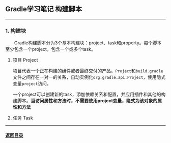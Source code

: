 ## Gradle学习笔记 构建脚本
---
### 1. 构建块

&emsp;&emsp;Gradle构建脚本分为3个基本构建块：project、task和property。每个脚本至少包含一个project，包含一个或多个task。

1. 项目 Project

    项目代表一个正在构建的组件或者最终交付的产品。`Project`和`build.gradle`文件之间存在一对一的关系，自动实例化`org.gradle.api.Project`，使用隐式变量`project`访问。
    
    一个project可以创建新的task，添加依赖关系和配置，并应用插件和其他的构建脚本。**当访问属性和方法时，不需要使用project变量，隐式为该对象的属性和方法**
2. 任务 Task



---

#### [返回目录](./)